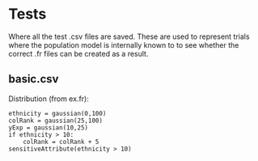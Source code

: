 # Tests
Where all the test .csv files are saved. These are used to represent trials where the population model is internally known to to see whether the correct .fr files can be created as a result.

## basic.csv
Distribution (from ex.fr):
```
ethnicity = gaussian(0,100)
colRank = gaussian(25,100)
yExp = gaussian(10,25)
if ethnicity > 10:
    colRank = colRank + 5
sensitiveAttribute(ethnicity > 10)
```